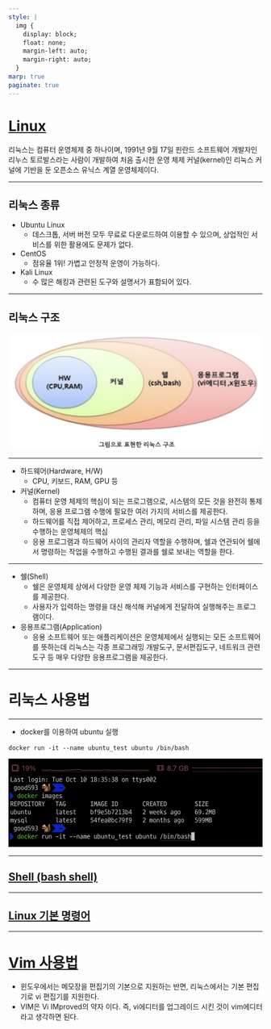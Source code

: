 ```yaml
---
style: |
  img {
    display: block;
    float: none;
    margin-left: auto;
    margin-right: auto;
  }
marp: true
paginate: true
---
```

# [Linux](https://onecoin-life.com/45)
리눅스는 컴퓨터 운영체제 중 하나이며, 1991년 9월 17일 핀란드 소프트웨어 개발자인 리누스 토르발스라는 사람이 개발하여 처음 출시한 운영 체제 커널(kernel)인 리눅스 커널에 기반을 둔 오픈소스 유닉스 계열 운영체제이다. 

---
## 리눅스 종류
- Ubuntu Linux 
  - 데스크톱, 서버 버전 모두 무료로 다운로드하여 이용할 수 있으며, 상업적인 서비스를 위한 활용에도 문제가 없다. 
- CentOS
  - 점유율 1위! 가볍고 안정적 운영이 가능하다.
- Kali Linux
  - 수 많은 해킹과 관련된 도구와 설명서가 표함되어 있다.

---
## 리눅스 구조 
![Alt text](./img/image.png)

---
- 하드웨어(Hardware, H/W)
  - CPU, 키보드, RAM, GPU 등 
- 커널(Kernel)
  - 컴퓨터 운영 체제의 핵심이 되는 프로그램으로, 시스템의 모든 것을 완전히 통제하며, 응용 프로그램 수행에 필요한 여러 가지의 서비스를 제공한다. 
  - 하드웨어를 직접 제어하고, 프로세스 관리, 메모리 관리, 파일 시스템 관리 등을 수행하는 운영체제의 핵심 
  - 응용 프로그램과 하드웨어 사이의 관리자 역할을 수행하며, 쉘과 연관되어 쉘에서 명령하는 작업을 수행하고 수행된 결과를 쉘로 보내는 역할을 한다. 

---
- 쉘(Shell)
  - 쉘은 운영체제 상에서 다양한 운영 체제 기능과 서비스를 구현하는 인터페이스를 제공한다. 
  - 사용자가 입력하는 명령을 대신 해석해 커널에게 전달하여 실행해주는 프로그램이다. 
- 응용프로그램(Application)
  - 응용 소프트웨어 또는 애플리케이션은 운영체제에서 실행되는 모든 소프트웨어를 뜻하는데 리눅스는 각종 프로그래밍 개발도구, 문서편집도구, 네트워크 관련 도구 등 매우 다양한 응용프로그램을 제공한다. 

---
# 리눅스 사용법 

---
- docker를 이용하여 ubuntu 실행 
```shell
docker run -it --name ubuntu_test ubuntu /bin/bash
```
![Alt text](./img/image-0.png)

---
## [Shell (bash shell)](./Shell.md)

---
## [Linux 기본 명령어](./basic.md)

---
# [Vim 사용법](./vim.md) 
- 윈도우에서는 메모장을 편집기의 기본으로 지원하는 반면, 리눅스에서는 기본 편집기로 vi 편집기를 지원한다.
- VIM은 Vi IMproved의 약자 이다. 즉, vi에디터를 업그레이드 시킨 것이 vim에디터라고 생각하면 된다.


